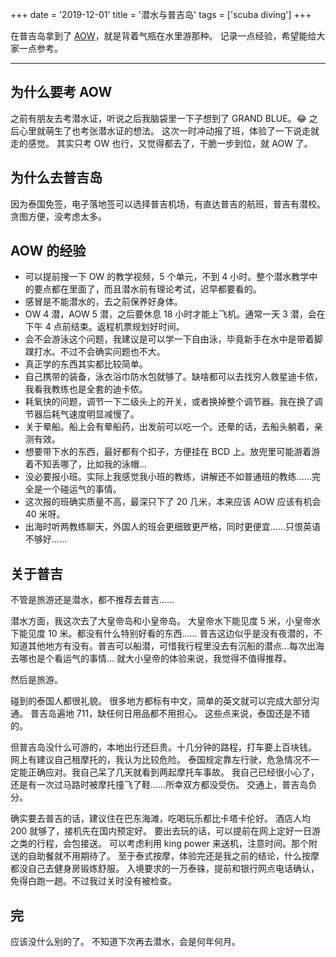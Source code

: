 +++
date = '2019-12-01'
title = '潜水与普吉岛'
tags = ['scuba diving']
+++

在普吉岛拿到了 [AOW](https://www.padi.com/zh-hans/courses/advanced-open-water)，就是背着气瓶在水里游那种。
记录一点经验，希望能给大家一点参考。

---

## 为什么要考 AOW

之前有朋友去考潜水证，听说之后我脑袋里一下子想到了 GRAND BLUE。😂
之后心里就萌生了也考张潜水证的想法。
这次一时冲动报了班，体验了一下说走就走的感觉。
其实只考 OW 也行，又觉得都去了，干脆一步到位，就 AOW 了。

## 为什么去普吉岛

因为泰国免签，电子落地签可以选择普吉机场，有直达普吉的航班，普吉有潜校。
贪图方便，没考虑太多。

## AOW 的经验

- 可以提前搜一下 OW 的教学视频，5 个单元，不到 4 小时。整个潜水教学中的要点都在里面了，而且潜水前有理论考试，迟早都要看的。
- 感冒是不能潜水的，去之前保养好身体。
- OW 4 潜，AOW 5 潜，之后要休息 18 小时才能上飞机。通常一天 3 潜，会在下午 4 点前结束。返程机票规划好时间。
- 会不会游泳这个问题，我建议是可以学一下自由泳，毕竟新手在水中是带着脚蹼打水。不过不会确实问题也不大。
- 真正学的东西其实都比较简单。
- 自己携带的装备，泳衣浴巾防水包就够了。缺啥都可以去找穷人救星迪卡侬，我看我教练也是全套的迪卡侬。
- 耗氧快的问题，调节一下二级头上的开关，或者换掉整个调节器。我在换了调节器后耗气速度明显减慢了。
- 关于晕船。船上会有晕船药，出发前可以吃一个。还晕的话，去船头躺着，亲测有效。
- 想要带下水的东西，最好都有个扣子，方便挂在 BCD 上。放兜里可能游着游着不知丢哪了，比如我的泳帽…
- 没必要报小班。实际上我感觉我小班的教练，讲解还不如普通班的教练……完全是一个碰运气的事情。
- 这次报的班确实质量不高，最深只下了 20 几米，本来应该 AOW 应该有机会 40 米呀。
- 出海时听两教练聊天，外国人的班会更细致更严格，同时更便宜……只恨英语不够好……

## 关于普吉

不管是旅游还是潜水，都不推荐去普吉……

潜水方面，我这次去了大皇帝岛和小皇帝岛。
大皇帝水下能见度 5 米，小皇帝水下能见度 10 米。都没有什么特别好看的东西……
普吉这边似乎是没有夜潜的，不知道其他地方有没有。普吉可以船潜，可惜我行程里没去有沉船的潜点…每次出海去哪也是个看运气的事情…
就大小皇帝的体验来说，我觉得不值得推荐。

然后是旅游。

碰到的泰国人都很礼貌。
很多地方都标有中文，简单的英文就可以完成大部分沟通。
普吉岛遍地 711，缺任何日用品都不用担心。
这些点来说，泰国还是不错的。

但普吉岛没什么可游的，本地出行还巨贵。十几分钟的路程，打车要上百块钱。
网上有建议自己租摩托的，我认为比较危险。
泰国规定靠左行驶，危急情况不一定能正确应对。我自己呆了几天就看到两起摩托车事故。
我自己已经很小心了，还是有一次过马路时被摩托撞飞了鞋……所幸双方都没受伤。
交通上，普吉岛负分。

确实要去普吉的话，建议住在巴东海滩，吃喝玩乐都比卡塔卡伦好。
酒店人均 200 就够了，接机先在国内预定好。
要出去玩的话，可以提前在网上定好一日游之类的行程，会包接送。
可以考虑利用 king power 来送机，注意时间。那个附送的自助餐就不用期待了。
至于泰式按摩，体验完还是我之前的结论，什么按摩都没自己去健身房锻炼舒服。
入境要求的一万泰铢，提前和银行网点电话确认，免得白跑一趟。不过我过关时没有被检查。

## 完

应该没什么别的了。
不知道下次再去潜水，会是何年何月。

